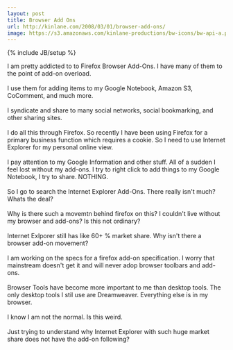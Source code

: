 ```yaml
---
layout: post
title: Browser Add Ons
url: http://kinlane.com/2008/03/01/browser-add-ons/
image: https://s3.amazonaws.com/kinlane-productions/bw-icons/bw-api-a.png
---
```

{% include JB/setup %}
<p>
     I am pretty addicted to to Firefox Browser Add-Ons. I have many of them to the point of add-on overload.
     <br />
     <br />
     I use them for adding items to my Google Notebook, Amazon S3, CoComment, and much more.
     <br />
     <br />
     I syndicate and share to many social networks, social bookmarking, and other sharing sites.
     <br />
     <br />
     I do all this through Firefox. So recently I have been using Firefox for a primary business function which requires a cookie. So I need to use Internet Explorer for my personal online view.
     <br />
     <br />
     I pay attention to my Google Information and other stuff. All of a sudden I feel lost without my add-ons. I try to right click to add things to my Google Notebook, I try to share. NOTHING.
     <br />
     <br />
     So I go to search the Internet Explorer Add-Ons. There really isn't much? Whats the deal?
     <br />
     <br />
     Why is there such a movemtn behind firefox on this? I couldn't live without my browser and add-ons? Is this not ordinary?
     <br />
     <br />
     Internet Exlporer still has like 60+ % market share. Why isn't there a browser add-on movement?
     <br />
     <br />
     I am working on the specs for a firefox add-on specification. I worry that mainstream doesn't get it and will never adop browser toolbars and add-ons.
     <br />
     <br />
     Browser Tools have become more important to me than desktop tools. The only desktop tools I stil use are Dreamweaver. Everything else is in my browser.
     <br />
     <br />
     I know I am not the normal. Is this weird.
     <br />
     <br />
     Just trying to understand why Internet Explorer with such huge market share does not have the add-on following?
</p>